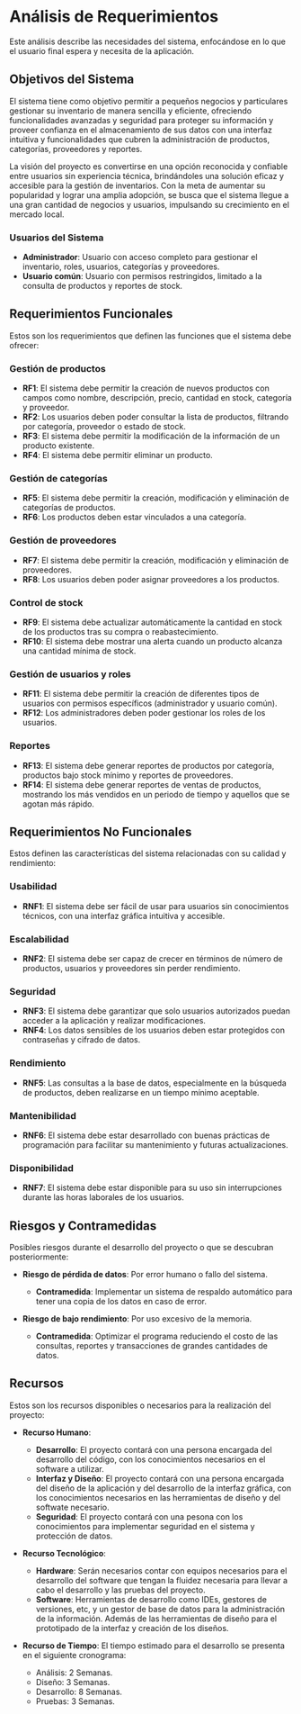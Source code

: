# Análisis de Requerimientos

Este análisis describe las necesidades del sistema, enfocándose en lo que el usuario final espera y necesita de la aplicación.

## Objetivos del Sistema

El sistema tiene como objetivo permitir a pequeños negocios y particulares gestionar su inventario de manera sencilla y eficiente, ofreciendo 
funcionalidades avanzadas y seguridad para proteger su información y proveer confianza en el almacenamiento de sus datos
con una interfaz intuitiva y funcionalidades que cubren la administración de productos, categorías, proveedores y reportes.

La visión del proyecto es convertirse en una opción reconocida y confiable entre usuarios sin experiencia técnica, brindándoles una solución 
eficaz y accesible para la gestión de inventarios. Con la meta de aumentar su popularidad y lograr una amplia adopción, se busca que 
el sistema llegue a una gran cantidad de negocios y usuarios, impulsando su crecimiento en el mercado local.

### Usuarios del Sistema

- **Administrador**: Usuario con acceso completo para gestionar el inventario, roles, usuarios, categorías y proveedores.
- **Usuario común**: Usuario con permisos restringidos, limitado a la consulta de productos y reportes de stock.

## Requerimientos Funcionales

Estos son los requerimientos que definen las funciones que el sistema debe ofrecer:

### Gestión de productos
- **RF1**: El sistema debe permitir la creación de nuevos productos con campos como nombre, descripción, precio, cantidad en stock, categoría y proveedor.
- **RF2**: Los usuarios deben poder consultar la lista de productos, filtrando por categoría, proveedor o estado de stock.
- **RF3**: El sistema debe permitir la modificación de la información de un producto existente.
- **RF4**: El sistema debe permitir eliminar un producto.

### Gestión de categorías
- **RF5**: El sistema debe permitir la creación, modificación y eliminación de categorías de productos.
- **RF6**: Los productos deben estar vinculados a una categoría.

### Gestión de proveedores
- **RF7**: El sistema debe permitir la creación, modificación y eliminación de proveedores.
- **RF8**: Los usuarios deben poder asignar proveedores a los productos.

### Control de stock
- **RF9**: El sistema debe actualizar automáticamente la cantidad en stock de los productos tras su compra o reabastecimiento.
- **RF10**: El sistema debe mostrar una alerta cuando un producto alcanza una cantidad mínima de stock.

### Gestión de usuarios y roles
- **RF11**: El sistema debe permitir la creación de diferentes tipos de usuarios con permisos específicos (administrador y usuario común).
- **RF12**: Los administradores deben poder gestionar los roles de los usuarios.

### Reportes
- **RF13**: El sistema debe generar reportes de productos por categoría, productos bajo stock mínimo y reportes de proveedores.
- **RF14**: El sistema debe generar reportes de ventas de productos, mostrando los más vendidos en un periodo de tiempo y aquellos que se agotan más rápido.

## Requerimientos No Funcionales

Estos definen las características del sistema relacionadas con su calidad y rendimiento:

### Usabilidad
- **RNF1**: El sistema debe ser fácil de usar para usuarios sin conocimientos técnicos, con una interfaz gráfica intuitiva y accesible.

### Escalabilidad
- **RNF2**: El sistema debe ser capaz de crecer en términos de número de productos, usuarios y proveedores sin perder rendimiento.

### Seguridad
- **RNF3**: El sistema debe garantizar que solo usuarios autorizados puedan acceder a la aplicación y realizar modificaciones.
- **RNF4**: Los datos sensibles de los usuarios deben estar protegidos con contraseñas y cifrado de datos.

### Rendimiento
- **RNF5**: Las consultas a la base de datos, especialmente en la búsqueda de productos, deben realizarse en un tiempo mínimo aceptable.

### Mantenibilidad
- **RNF6**: El sistema debe estar desarrollado con buenas prácticas de programación para facilitar su mantenimiento y futuras actualizaciones.

### Disponibilidad
- **RNF7**: El sistema debe estar disponible para su uso sin interrupciones durante las horas laborales de los usuarios.

## Riesgos y Contramedidas

Posibles riesgos durante el desarrollo del proyecto o que se descubran posteriormente:

- **Riesgo de pérdida de datos**: Por error humano o fallo del sistema.
  - **Contramedida**: Implementar un sistema de respaldo automático para tener una copia de los datos en caso de error.

- **Riesgo de bajo rendimiento**: Por uso excesivo de la memoria.
  - **Contramedida**: Optimizar el programa reduciendo el costo de las consultas, reportes y transacciones de grandes cantidades de datos.

## Recursos

Estos son los recursos disponibles o necesarios para la realización del proyecto:

- **Recurso Humano**:
  - **Desarrollo**: El proyecto contará con una persona encargada del desarrollo del código, con los conocimientos necesarios en el software a utilizar.
  - **Interfaz y Diseño**: El proyecto contará con una persona encargada del diseño de la aplicación y del desarrollo de la interfaz gráfica, con los conocimientos necesarios en las herramientas de diseño y del softwate necesario.
  - **Seguridad**: El proyecto contará con una pesona con los conocimientos para implementar seguridad en el sistema y protección de datos.
  
- **Recurso Tecnológico**:
  - **Hardware**: Serán necesarios contar con equipos necesarios para el desarrollo del software que tengan la fluidez necesaria para llevar a cabo el desarrollo y las pruebas del proyecto.
  - **Software**: Herramientas de desarrollo como IDEs, gestores de versiones, etc, y un gestor de base de datos para la administración de la información. Además de las herramientas de diseño para el prototipado de la interfaz y creación de los diseños.

- **Recurso de Tiempo**: El tiempo estimado para el desarrollo se presenta en el siguiente cronograma:
  - Análisis: 2 Semanas.
  - Diseño: 3 Semanas.
  - Desarrollo: 8 Semanas.
  - Pruebas: 3 Semanas.
